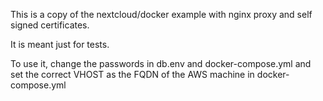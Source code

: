 This is a copy of the nextcloud/docker example with nginx proxy and self signed certificates.

It is meant just for tests.

To use it, change the passwords in db.env and docker-compose.yml and set the correct VHOST
as the FQDN of the AWS machine in docker-compose.yml
